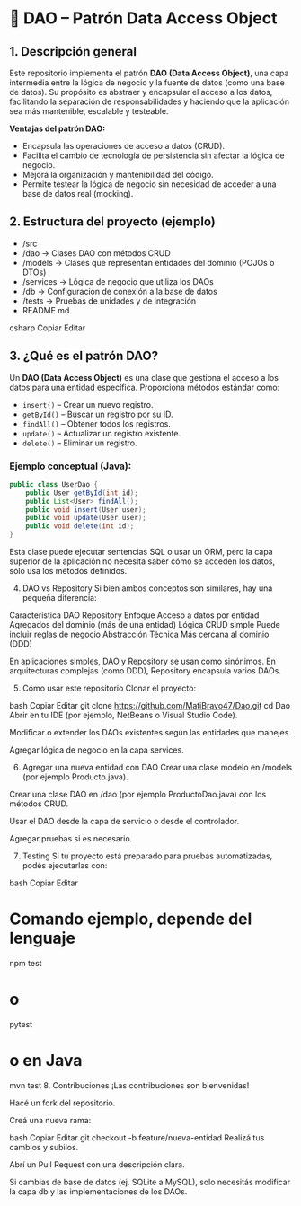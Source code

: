  # 📘 DAO – Patrón Data Access Object

## 1. Descripción general

Este repositorio implementa el patrón **DAO (Data Access Object)**, una capa intermedia entre la lógica de negocio y la fuente de datos (como una base de datos). Su propósito es abstraer y encapsular el acceso a los datos, facilitando la separación de responsabilidades y haciendo que la aplicación sea más mantenible, escalable y testeable.

**Ventajas del patrón DAO:**

- Encapsula las operaciones de acceso a datos (CRUD).
- Facilita el cambio de tecnología de persistencia sin afectar la lógica de negocio.
- Mejora la organización y mantenibilidad del código.
- Permite testear la lógica de negocio sin necesidad de acceder a una base de datos real (mocking).

## 2. Estructura del proyecto (ejemplo)

- /src
- /dao → Clases DAO con métodos CRUD
- /models → Clases que representan entidades del dominio (POJOs o DTOs)
- /services → Lógica de negocio que utiliza los DAOs
- /db → Configuración de conexión a la base de datos
- /tests → Pruebas de unidades y de integración
- README.md

csharp
Copiar
Editar

## 3. ¿Qué es el patrón DAO?

Un **DAO (Data Access Object)** es una clase que gestiona el acceso a los datos para una entidad específica. Proporciona métodos estándar como:

- `insert()` – Crear un nuevo registro.
- `getById()` – Buscar un registro por su ID.
- `findAll()` – Obtener todos los registros.
- `update()` – Actualizar un registro existente.
- `delete()` – Eliminar un registro.

### Ejemplo conceptual (Java):

```java
public class UserDao {
    public User getById(int id);
    public List<User> findAll();
    public void insert(User user);
    public void update(User user);
    public void delete(int id);
}
```
Esta clase puede ejecutar sentencias SQL o usar un ORM, pero la capa superior de la aplicación no necesita saber cómo se acceden los datos, sólo usa los métodos definidos.

4. DAO vs Repository
Si bien ambos conceptos son similares, hay una pequeña diferencia:

Característica	DAO	Repository
Enfoque	Acceso a datos por entidad	Agregados del dominio (más de una entidad)
Lógica	CRUD simple	Puede incluir reglas de negocio
Abstracción	Técnica	Más cercana al dominio (DDD)

En aplicaciones simples, DAO y Repository se usan como sinónimos. En arquitecturas complejas (como DDD), Repository encapsula varios DAOs.

5. Cómo usar este repositorio
Clonar el proyecto:

bash
Copiar
Editar
git clone https://github.com/MatiBravo47/Dao.git
cd Dao
Abrir en tu IDE (por ejemplo, NetBeans o Visual Studio Code).

Modificar o extender los DAOs existentes según las entidades que manejes.

Agregar lógica de negocio en la capa services.

6. Agregar una nueva entidad con DAO
Crear una clase modelo en /models (por ejemplo Producto.java).

Crear una clase DAO en /dao (por ejemplo ProductoDao.java) con los métodos CRUD.

Usar el DAO desde la capa de servicio o desde el controlador.

Agregar pruebas si es necesario.

7. Testing
Si tu proyecto está preparado para pruebas automatizadas, podés ejecutarlas con:

bash
Copiar
Editar
# Comando ejemplo, depende del lenguaje
npm test
# o
pytest
# o en Java
mvn test
8. Contribuciones
¡Las contribuciones son bienvenidas!

Hacé un fork del repositorio.

Creá una nueva rama:

bash
Copiar
Editar
git checkout -b feature/nueva-entidad
Realizá tus cambios y subilos.

Abrí un Pull Request con una descripción clara.













Si cambias de base de datos (ej. SQLite a MySQL), solo necesitás modificar la capa db y las implementaciones de los DAOs.
 
 
